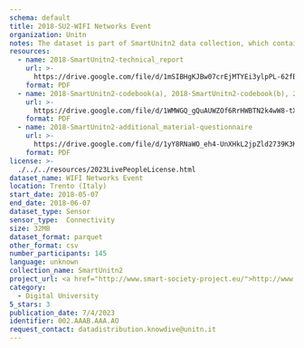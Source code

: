 ```yaml
---
schema: default
title: 2018-SU2-WIFI Networks Event
organization: Unitn
notes: The dataset is part of SmartUnitn2 data collection, which contains diachronic data about the everyday life of 158 university students over a period of four weeks, and also additional synchronic data about profile, e.g., demographics, routines, personality. The diachronic data are collected from 27 sensors associated to around 100+ thousand self-reported annotations. The data collection is based on an ontological representation of the situational context and follows various reference standards, e.g., HETUS and the Big Five. These datasets offer unique opportunities to investigate the daily routines of university students in a multi-layered perspective.
resources:
  - name: 2018-SmartUnitn2-technical_report
    url: >-
      https://drive.google.com/file/d/1mSIBHgKJBw07crEjMTYEi3ylpPL-62fB/view?usp=sharing
    format: PDF
  - name: 2018-SmartUnitn2-codebook(a), 2018-SmartUnitn2-codebook(b), 2018-SmartUnitn2-codebook(c)
    url: >-
      https://drive.google.com/file/d/1WMWGQ_gQuAUWZOf6RrHWBTN2k4wW8-tX/view?usp=sharing, https://drive.google.com/file/d/1WGYy8DdDO2C81GXRJ2OOPB80QNgbowq_/view?usp=sharing, https://drive.google.com/file/d/1WIcaWAjYeKEfW5_1oFoXNU0qaiwwfFC7/view?usp=sharing
    format: PDF
  - name: 2018-SmartUnitn2-additional_material-questionnaire
    url: >-
      https://drive.google.com/file/d/1yY8RNaWO_eh4-UnXHkL2jpZld2739K3K/view?usp=share_link
    format: PDF
license: >-
  ./../../resources/2023LivePeopleLicense.html
dataset_name: WIFI Networks Event
location: Trento (Italy)
start_date: 2018-05-07
end_date: 2018-06-07
dataset_type: Sensor
sensor_type:  Connectivity
size: 32MB
dataset_format: parquet
other_format: csv
number_participants: 145
language: unknown
collection_name: SmartUnitn2
project_url: <a href="http://www.smart-society-project.eu/">http://www.smart-society-project.eu/</a>
category:
  - Digital University
5_stars: 3
publication_date: 7/4/2023
identifier: 002.AAAB.AAA.AO
request_contact: datadistribution.knowdive@unitn.it
---
```

